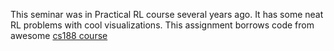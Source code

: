 
This seminar was in Practical RL course several years ago. It has some neat RL problems with cool visualizations. This assignment borrows code from awesome [cs188 course](http://ai.berkeley.edu/project_overview.html)
